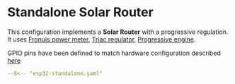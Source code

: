 # Standalone Solar Router

This configuration implements a **Solar Router** with a progressive regulation. It uses [Fronuis power meter](power_meter_fronius.md), [Triac regulator](regulator_triac.md), [Progressive engine](engine_1dimmer.md).

GPIO pins have been defined to match hardware configuration described [here](hardware.md)


```yaml linenums="1"
--8<-- "esp32-standalone.yaml"
```